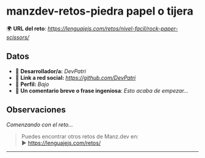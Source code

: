 # manzdev-retos-piedra papel o tijera
🌍 **URL del reto**: *https://lenguajejs.com/retos/nivel-facil/rock-paper-scissors/*

## Datos

- 🦄 **Desarrollador/a:** *DevPatri*
- 🐇 **Link a red social:** *https://github.com/DevPatri*
- 🦾 **Perfil:** *Bajo*
- 💬 **Un comentario breve o frase ingeniosa**: *Esto acaba de empezar...*

## Observaciones

*Comenzando con el reto...*

> Puedes encontrar otros retos de Manz.dev en: <br>▶ https://lenguajejs.com/retos/

---
